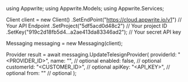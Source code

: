 using Appwrite;
using Appwrite.Models;
using Appwrite.Services;

Client client = new Client()
    .SetEndPoint("https://cloud.appwrite.io/v1") // Your API Endpoint
    .SetProject("5df5acd0d48c2") // Your project ID
    .SetKey("919c2d18fb5d4...a2ae413da83346ad2"); // Your secret API key

Messaging messaging = new Messaging(client);

Provider result = await messaging.UpdateTelesignProvider(
    providerId: "<PROVIDER_ID>",
    name: "<NAME>", // optional
    enabled: false, // optional
    customerId: "<CUSTOMER_ID>", // optional
    apiKey: "<API_KEY>", // optional
    from: "<FROM>" // optional
);